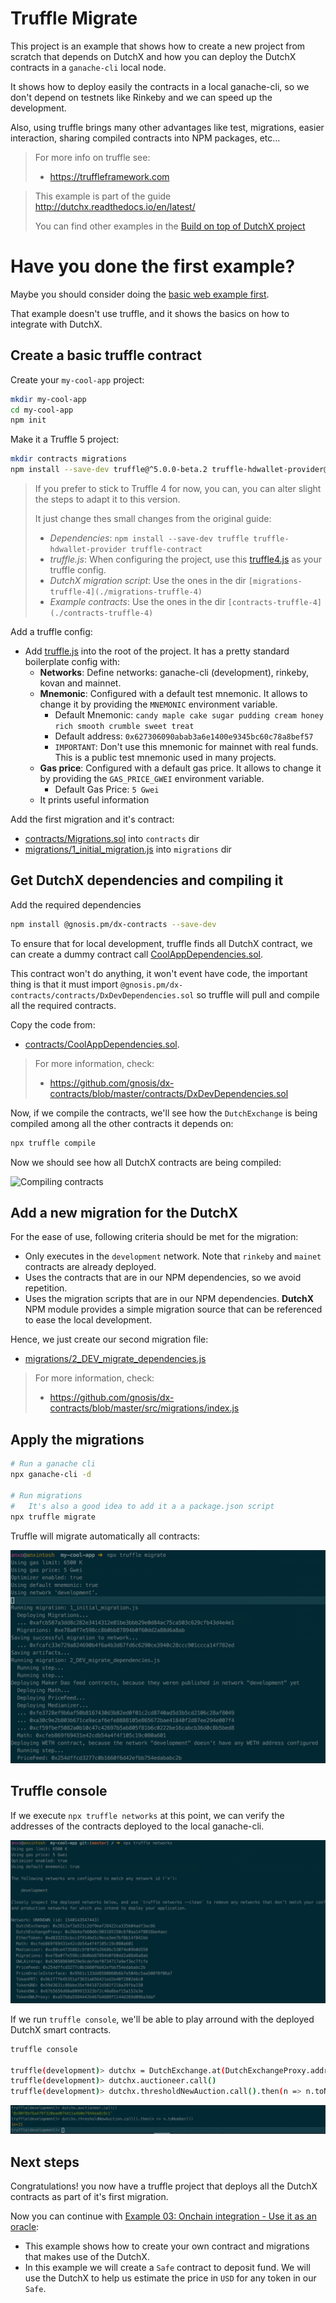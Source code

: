 # Truffle Migrate
This project is an example that shows how to create a new project from scratch 
that depends on DutchX and how you can deploy the DutchX contracts in a 
`ganache-cli` local node.

It shows how to deploy easily the contracts in a local ganache-cli,
so we don't depend on testnets like Rinkeby and we can speed up the development.

Also, using truffle brings many other advantages like test, migrations, 
easier interaction, sharing compiled contracts into NPM packages, etc...

> For more info on truffle see:
> * https://truffleframework.com

> This example is part of the guide http://dutchx.readthedocs.io/en/latest/
>
> You can find other examples in the [Build on top of DutchX project](https://github.com/gnosis/dx-examples-dev)

# Have you done the first example?
Maybe you should consider doing the 
[basic web example first](https://github.com/gnosis/dx-examples-dev/tree/master/01_basic-web-deposit).

That example doesn't use truffle, and it shows the basics on how to integrate
with DutchX.

## Create a basic truffle contract
Create your `my-cool-app` project:
```bash
mkdir my-cool-app
cd my-cool-app
npm init
```

Make it a Truffle 5 project:
```bash
mkdir contracts migrations
npm install --save-dev truffle@^5.0.0-beta.2 truffle-hdwallet-provider@^1.0.0-web3one.1 truffle-contract
```

> If you prefer to stick to Truffle 4 for now, you can, you can alter slight the 
> steps to adapt it to this version. 
>
> It just change thes small changes from the original guide:
> * *Dependencies*: `npm install --save-dev truffle truffle-hdwallet-provider truffle-contract`
> * *truffle.js*: When configuring the project, use this 
  [truffle4.js](./truffle4.js) as your truffle config.
> * *DutchX migration script*: Use the ones in the dir `[migrations-truffle-4](./migrations-truffle-4)`
> * *Example contracts*: Use the ones in the dir `[contracts-truffle-4](./contracts-truffle-4)`


Add a truffle config:
* Add [truffle.js](./truffle.js) into the root of the project. It has a pretty
  standard boilerplate config with:
    * **Networks**: Define networks: ganache-cli (development), rinkeby, kovan and mainnet.
    * **Mnemonic**: Configured with a default test mnemonic. It allows to change
      it by providing the `MNEMONIC` environment variable.
        * Default Mnemonic: `candy maple cake sugar pudding cream honey rich smooth crumble sweet treat`
        * Default address: `0x627306090abab3a6e1400e9345bc60c78a8bef57`
        * `IMPORTANT`: Don't use this mnemonic for mainnet with real funds. This
          is a public test mnemonic used in many projects.
    * **Gas price**: Configured with a default gas price. It allows
      to change it by providing the `GAS_PRICE_GWEI` environment variable.
        * Default Gas Price: `5 Gwei`
    * It prints useful information

Add the first migration and it's contract:
* [contracts/Migrations.sol](./contracts/Migrations.sol) into `contracts` dir
* [migrations/1_initial_migration.js](./migrations/1_initial_migration.js) into `migrations` dir

## Get DutchX dependencies and compiling it

Add the required dependencies
```bash
npm install @gnosis.pm/dx-contracts --save-dev
```

To ensure that for local development, truffle finds all DutchX contract, we can
create a dummy contract call [CoolAppDependencies.sol](./contracts/CoolAppDependencies.sol).

This contract won't do anything, it won't event have code, the important thing
is that it must import `@gnosis.pm/dx-contracts/contracts/DxDevDependencies.sol`
so truffle will pull and compile all the required contracts.

Copy the code from:
* [contracts/CoolAppDependencies.sol](./contracts/CoolAppDependencies.sol).

> For more information, check:
>   * https://github.com/gnosis/dx-contracts/blob/master/contracts/DxDevDependencies.sol

Now, if we compile the contracts, we'll see how the `DutchExchange` is being 
compiled among all the other contracts it depends on:

```bash
npx truffle compile
````

Now we should see how all DutchX contracts are being compiled:

![Compiling contracts](./docs/compiling-contracts.png "Compiling contracts")

## Add a new migration for the DutchX

For the ease of use, following criteria should be met for the migration:
* Only executes in the `development` network. Note that `rinkeby` and `mainet` 
contracts are already deployed.
* Uses the contracts that are in our NPM dependencies, so we avoid repetition.
* Uses the migration scripts that are in our NPM dependencies. **DutchX** NPM 
module provides a simple migration source that can be referenced to ease the 
local development.

Hence, we just create our second migration file:
* [migrations/2_DEV_migrate_dependencies.js](./migrations/2_DEV_migrate_dependencies.js)

> For more information, check:
>   * https://github.com/gnosis/dx-contracts/blob/master/src/migrations/index.js

## Apply the migrations
```bash
# Run a ganache cli
npx ganache-cli -d

# Run migrations
#   It's also a good idea to add it a a package.json script
npx truffle migrate
```

Truffle will migrate automatically all contracts:

![Migrating contracts](./docs/migrating-contracts.png "Migrating contracts")

## Truffle console
If we execute `npx truffle networks` at this point, we can verify the addresses
of the contracts deployed to the local ganache-cli.

![Deployed contracts](./docs/local-ganache-deployed-contracts.png "Deployed contracts")

If we run `truffle console`, we'll be able to play arround with the deployed 
DutchX smart contracts.

```bash
truffle console

truffle(development)> dutchx = DutchExchange.at(DutchExchangeProxy.address)
truffle(development)> dutchx.auctioneer.call()
truffle(development)> dutchx.thresholdNewAuction.call().then(n => n.toNumber())
```

![Truffle console](./docs/truffle-console.png "Truffle console")

## Next steps
Congratulations! you now have a truffle project that deploys all the DutchX contracts as 
part of it's first migration.

Now you can continue with [Example 03: Onchain integration - Use it as an oracle](https://github.com/gnosis/dx-examples-dev/tree/master/03_onchain-integration-oracle): 
* This example shows how to create your own contract and migrations that makes 
use of the DutchX.
* In this example we will create a `Safe` contract to deposit fund. We will
use the DutchX to help us estimate the price in `USD` for any token in our 
`Safe`.
